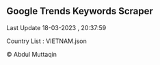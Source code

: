 

## Google Trends Keywords Scraper 
 
Last Update 18-03-2023 , 20:37:59

Country List :
VIETNAM.json



© Abdul Muttaqin 
